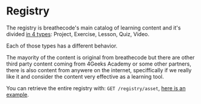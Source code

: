 # Registry

The registry is breathecode's main catalog of learning content and it's divided [in 4 types](https://github.com/breatheco-de/apiv2/blob/master/breathecode/registry/models.py#L34): Project, Exercise, Lesson, Quiz, Video.

Each of those types has a different behavior.

The mayority of the content is original from breathecode but there are other third party content coming from 4Geeks Academy or some other partners, there is also content from anywere on the internet, speciffically if we really like it and consider the content very effective as a learning tool.

You can retrieve the entire registry with: `GET /registry/asset`, [here is an example](https://breathecode.herokuapp.com/v1/registry/asset).
